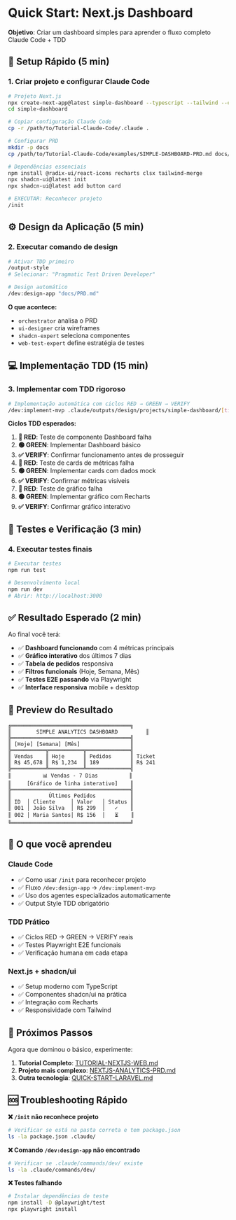 # Quick Start: Next.js Dashboard

**Objetivo**: Criar um dashboard simples para aprender o fluxo completo Claude Code + TDD

## 🚀 Setup Rápido (5 min)

### 1. Criar projeto e configurar Claude Code
```bash
# Projeto Next.js
npx create-next-app@latest simple-dashboard --typescript --tailwind --eslint --app --src-dir --import-alias "@/*"
cd simple-dashboard

# Copiar configuração Claude Code
cp -r /path/to/Tutorial-Claude-Code/.claude .

# Configurar PRD
mkdir -p docs
cp /path/to/Tutorial-Claude-Code/examples/SIMPLE-DASHBOARD-PRD.md docs/PRD.md

# Dependências essenciais
npm install @radix-ui/react-icons recharts clsx tailwind-merge
npx shadcn-ui@latest init
npx shadcn-ui@latest add button card

# EXECUTAR: Reconhecer projeto
/init
```

## ⚙️ Design da Aplicação (5 min)

### 2. Executar comando de design
```bash
# Ativar TDD primeiro
/output-style
# Selecionar: "Pragmatic Test Driven Developer"

# Design automático
/dev:design-app "docs/PRD.md"
```

**O que acontece:**
- `orchestrator` analisa o PRD
- `ui-designer` cria wireframes
- `shadcn-expert` seleciona componentes
- `web-test-expert` define estratégia de testes

## 💻 Implementação TDD (15 min)

### 3. Implementar com TDD rigoroso
```bash
# Implementação automática com ciclos RED → GREEN → VERIFY
/dev:implement-mvp .claude/outputs/design/projects/simple-dashboard/[timestamp] .
```

**Ciclos TDD esperados:**
1. **🔴 RED**: Teste de componente Dashboard falha
2. **🟢 GREEN**: Implementar Dashboard básico
3. **✅ VERIFY**: Confirmar funcionamento antes de prosseguir
4. **🔴 RED**: Teste de cards de métricas falha  
5. **🟢 GREEN**: Implementar cards com dados mock
6. **✅ VERIFY**: Confirmar métricas visíveis
7. **🔴 RED**: Teste de gráfico falha
8. **🟢 GREEN**: Implementar gráfico com Recharts
9. **✅ VERIFY**: Confirmar gráfico interativo

## 🧪 Testes e Verificação (3 min)

### 4. Executar testes finais
```bash
# Executar testes
npm run test

# Desenvolvimento local
npm run dev
# Abrir: http://localhost:3000
```

## ✅ Resultado Esperado (2 min)

Ao final você terá:
- ✅ **Dashboard funcionando** com 4 métricas principais
- ✅ **Gráfico interativo** dos últimos 7 dias
- ✅ **Tabela de pedidos** responsiva
- ✅ **Filtros funcionais** (Hoje, Semana, Mês)
- ✅ **Testes E2E passando** via Playwright
- ✅ **Interface responsiva** mobile + desktop

## 📸 Preview do Resultado

```
╔══════════════════════════════════════╗
║        SIMPLE ANALYTICS DASHBOARD         ║
╠══════════════════════════════════════╣
║ [Hoje] [Semana] [Mês]                ║
╠═══════════╦═══════════╦══════════════╣
║ Vendas    ║ Hoje      ║ Pedidos      ║ Ticket
║ R$ 45,678 ║ R$ 1,234  ║ 189          ║ R$ 241
╠═══════════╩═══════════╩══════════════╣
║          📊 Vendas - 7 Dias          ║
║     [Gráfico de linha interativo]    ║
╠══════════════════════════════════════╣
║            Últimos Pedidos           ║
║ ID  │ Cliente     │ Valor   │ Status ║
║ 001 │ João Silva  │ R$ 299  │   ✓    ║
║ 002 │ Maria Santos│ R$ 156  │   ⏳    ║
╚══════════════════════════════════════╝
```

## 🎯 O que você aprendeu

### **Claude Code**
- ✅ Como usar `/init` para reconhecer projeto
- ✅ Fluxo `/dev:design-app` → `/dev:implement-mvp`
- ✅ Uso dos agentes especializados automaticamente
- ✅ Output Style TDD obrigatório

### **TDD Prático**
- ✅ Ciclos RED → GREEN → VERIFY reais
- ✅ Testes Playwright E2E funcionais
- ✅ Verificação humana em cada etapa

### **Next.js + shadcn/ui**
- ✅ Setup moderno com TypeScript
- ✅ Componentes shadcn/ui na prática
- ✅ Integração com Recharts
- ✅ Responsividade com Tailwind

## 🚀 Próximos Passos

Agora que dominou o básico, experimente:

1. **Tutorial Completo**: [TUTORIAL-NEXTJS-WEB.md](TUTORIAL-NEXTJS-WEB.md)
2. **Projeto mais complexo**: [NEXTJS-ANALYTICS-PRD.md](../examples/NEXTJS-ANALYTICS-PRD.md)
3. **Outra tecnologia**: [QUICK-START-LARAVEL.md](QUICK-START-LARAVEL.md)

## 🆘 Troubleshooting Rápido

**❌ `/init` não reconhece projeto**
```bash
# Verificar se está na pasta correta e tem package.json
ls -la package.json .claude/
```

**❌ Comando `/dev:design-app` não encontrado**
```bash
# Verificar se .claude/commands/dev/ existe
ls -la .claude/commands/dev/
```

**❌ Testes falhando**
```bash
# Instalar dependências de teste
npm install -D @playwright/test
npx playwright install
```
